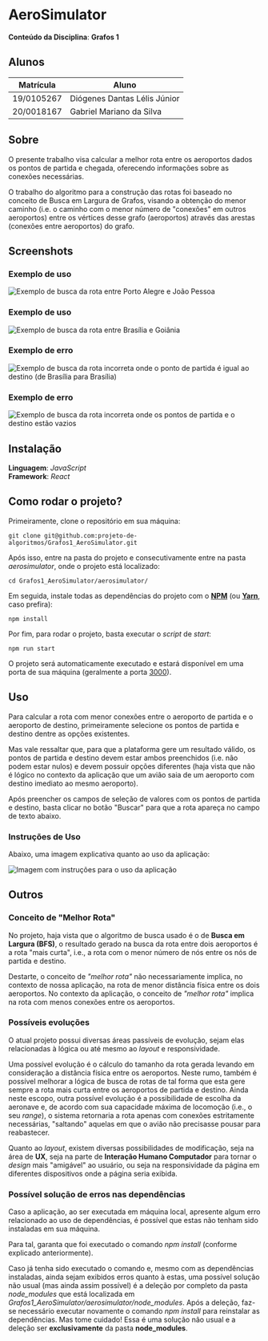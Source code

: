 # AeroSimulator

**Conteúdo da Disciplina**: **Grafos 1**<br>

## Alunos

|Matrícula | Aluno |
| -- | -- |
| 19/0105267  |  Diógenes Dantas Lélis Júnior |
| 20/0018167  |  Gabriel Mariano da Silva |

## Sobre

O presente trabalho visa calcular a melhor rota entre os aeroportos dados os pontos de partida e chegada, oferecendo informações sobre as conexões necessárias.

O trabalho do algoritmo para a construção das rotas foi baseado no conceito de Busca em Largura de Grafos, visando a obtenção do menor caminho (i.e. o caminho com o menor número de "conexões" em outros aeroportos) entre os vértices desse grafo (aeroportos) através das arestas (conexões entre aeroportos) do grafo.

## Screenshots

### Exemplo de uso

![Exemplo de busca da rota entre Porto Alegre e João Pessoa](/media/screenshot1.png)

### Exemplo de uso

![Exemplo de busca da rota entre Brasília e Goiânia](/media/screenshot2.png)

### Exemplo de erro

![Exemplo de busca da rota incorreta onde o ponto de partida é igual ao destino (de Brasília para Brasília)](/media/screenshot3.png)

### Exemplo de erro

![Exemplo de busca da rota incorreta onde os pontos de partida e o destino estão vazios](/media/screenshot4.png)

## Instalação

**Linguagem**: *JavaScript*<br>
**Framework**: *React*<br>

## Como rodar o projeto?

Primeiramente, clone o repositório em sua máquina:

```
git clone git@github.com:projeto-de-algoritmos/Grafos1_AeroSimulator.git
```

Após isso, entre na pasta do projeto e consecutivamente entre na pasta *aerosimulator*, onde o projeto está localizado:

```
cd Grafos1_AeroSimulator/aerosimulator/
```

Em seguida, instale todas as dependências do projeto com o [**NPM**](https://docs.npmjs.com/downloading-and-installing-node-js-and-npm) (ou [**Yarn**](https://classic.yarnpkg.com/lang/en/docs/install/#debian-stable), caso prefira):

```
npm install
```

Por fim, para rodar o projeto, basta executar o *script* de *start*:

```
npm run start
```

O projeto será automaticamente executado e estará disponível em uma porta de sua máquina (geralmente a porta [3000](<http://localhost:3000>)).

## Uso

Para calcular a rota com menor conexões entre o aeroporto de partida e o aeroporto de destino, primeiramente selecione os pontos de partida e destino dentre as opções existentes.

Mas vale ressaltar que, para que a plataforma gere um resultado válido, os pontos de partida e destino devem estar ambos preenchidos (i.e. não podem estar nulos) e devem possuir opções diferentes (haja vista que não é lógico no contexto da aplicação que um avião saia de um aeroporto com destino imediato ao mesmo aeroporto).

Após preencher os campos de seleção de valores com os pontos de partida e destino, basta clicar no botão "Buscar" para que a rota apareça no campo de texto abaixo.

### Instruções de Uso

Abaixo, uma imagem explicativa quanto ao uso da aplicação:

![Imagem com instruções para o uso da aplicação](media/instructions.png)

## Outros

### Conceito de "Melhor Rota"

No projeto, haja vista que o algoritmo de busca usado é o de **Busca em Largura (BFS)**, o resultado gerado na busca da rota entre dois aeroportos é a rota "mais curta", i.e., a rota com o menor número de nós entre os nós de partida e destino.

Destarte, o conceito de *"melhor rota"* não necessariamente implica, no contexto de nossa aplicação, na rota de menor distância física entre os dois aeroportos. No contexto da aplicação, o conceito de *"melhor rota"* implica na rota com menos conexões entre os aeroportos.

### Possíveis evoluções

O atual projeto possui diversas áreas passíveis de evolução, sejam elas relacionadas à lógica ou até mesmo ao *layout* e responsividade.

Uma possível evolução é o cálculo do tamanho da rota gerada levando em consideração a distância física entre os aeroportos. Neste rumo, também é possível melhorar a lógica de busca de rotas de tal forma que esta gere sempre a rota mais curta entre os aeroportos de partida e destino. Ainda neste escopo, outra possível evolução é a possibilidade de escolha da aeronave e, de acordo com sua capacidade máxima de locomoção (i.e., o seu *range*), o sistema retornaria a rota apenas com conexões estritamente necessárias, "saltando" aquelas em que o avião não precisasse pousar para reabastecer.

Quanto ao *layout*, existem diversas possibilidades de modificação, seja na área de **UX**, seja na parte de **Interação Humano Computador** para tornar o *design* mais "amigável" ao usuário, ou seja na responsividade da página em diferentes dispositivos onde a página seria exibida.

### Possível solução de erros nas dependências

Caso a aplicação, ao ser executada em máquina local, apresente algum erro relacionado ao uso de dependências, é possível que estas não tenham sido instaladas em sua máquina.

Para tal, garanta que foi executado o comando *npm install* (conforme explicado anteriormente).

Caso já tenha sido executado o comando e, mesmo com as dependências instaladas, ainda sejam exibidos erros quanto à estas, uma possível solução não usual (mas ainda assim possível) é a deleção por completo da pasta *node_modules* que está localizada em *Grafos1_AeroSimulator/aerosimulator/node_modules*. Após a deleção, faz-se necessário executar novamente o comando *npm install* para reinstalar as dependências. Mas tome cuidado! Essa é uma solução não usual e a deleção ser **exclusivamente** da pasta **node_modules**.
